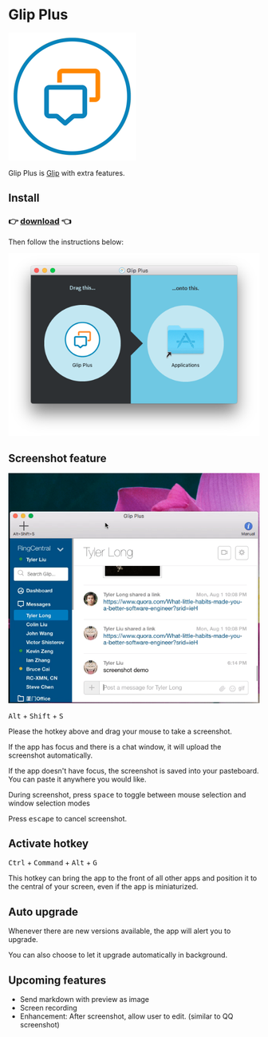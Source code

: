 # Glip Plus

![Glip Plus](images/icon.png)

Glip Plus is [Glip](https://glip.com) with extra features.



## Install

### :point_right: [download](https://tylerlong.github.io/glip-plus-dist/releases/Glip-Plus-0.1.0.dmg) :point_left:

Then follow the instructions below:

![install](images/install.png)



## Screenshot feature

![screenshot](images/screenshot.gif)

<kbd>Alt</kbd> + <kbd>Shift</kbd> + <kbd>S</kbd>

Please the hotkey above and drag your mouse to take a screenshot.

If the app has focus and there is a chat window, it will upload the screenshot automatically.

If the app doesn't have focus, the screenshot is saved into your pasteboard. You can paste it anywhere you would like.

During screenshot, press <kbd>space</kbd> to toggle between mouse selection and window selection modes

Press <kbd>escape</kbd> to cancel screenshot.



## Activate hotkey

<kbd>Ctrl</kbd> + <kbd>Command</kbd> + <kbd>Alt</kbd> + <kbd>G</kbd>

This hotkey can bring the app to the front of all other apps and position it to the central of your screen, even if the app is miniaturized.



## Auto upgrade

Whenever there are new versions available, the app will alert you to upgrade.

You can also choose to let it upgrade automatically in background.



## Upcoming features

- Send markdown with preview as image
- Screen recording
- Enhancement: After screenshot, allow user to edit. (similar to QQ screenshot)
